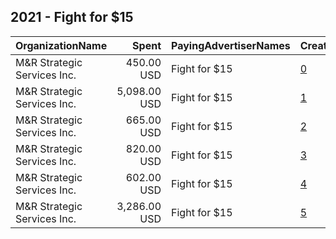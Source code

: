 ## 2021 - Fight for $15 
|OrganizationName|Spent|PayingAdvertiserNames|CreativeUrls|Impressions|Genders|AgeBrackets|CountryCodes|BillingAddresses|CandidateBallotInformation|
|:---|---:|:---|:---|---:|:---|:---|:---|:---|:---|
|M&R Strategic Services  Inc.|450.00 USD|Fight for $15|[0](https://www.snap.com/political-ads/asset/30c6a2b9b2ae6b2c24ff5c71d60bf7025b83e1a089a72f1daf391373abfaef13?mediaType=mp4)|238,650||16+|united states|"1901 L St NW,Washington,20036,US"||
|M&R Strategic Services  Inc.|5,098.00 USD|Fight for $15|[1](https://www.snap.com/political-ads/asset/22e599930cdee9bc48f807975debaf5f293bdcf81a1079a45fc6994abf0f13d4?mediaType=mp4)|3,003,316||16+|united states|"1901 L St NW,Washington,20036,US"||
|M&R Strategic Services  Inc.|665.00 USD|Fight for $15|[2](https://www.snap.com/political-ads/asset/19d887cfe6519e96a69e03181190b5aa2d600c34f1af43b6483d09f779875357?mediaType=mp4)|361,436||16+|united states|"1901 L St NW,Washington,20036,US"||
|M&R Strategic Services  Inc.|820.00 USD|Fight for $15|[3](https://www.snap.com/political-ads/asset/86dab6a7271ba953161b7f40a6b5491c784cd768794ab544ece748331403ba74?mediaType=mp4)|285,410||16+|united states|"1901 L St NW,Washington,20036,US"||
|M&R Strategic Services  Inc.|602.00 USD|Fight for $15|[4](https://www.snap.com/political-ads/asset/4fa61cf96e5605533b55812db5af1b6fdf3370032bc3e2bd1f1c779883c8494e?mediaType=mp4)|198,101||16+|united states|"1901 L St NW,Washington,20036,US"||
|M&R Strategic Services  Inc.|3,286.00 USD|Fight for $15|[5](https://www.snap.com/political-ads/asset/22e599930cdee9bc48f807975debaf5f293bdcf81a1079a45fc6994abf0f13d4?mediaType=mp4)|1,300,761||16+|united states|"1901 L St NW,Washington,20036,US"||
